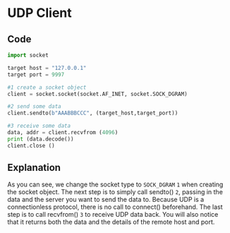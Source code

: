 
# UDP Client

## Code

```python
import socket

target host = "127.0.0.1"
target port = 9997

#1 create a socket object
client = socket.socket(socket.AF_INET, socket.SOCK_DGRAM)

#2 send some data
client.sendto(b"AAABBBCCC", (target_host‚target_port))

#3 receive some data
data, addr = client.recvfrom (4096)
print (data.decode())
client.close ()
```

## Explanation

As you can see, we change the socket type to `SOCK_DGRAM` `1` when creating the socket object. The next step is to simply call sendto() `2`, passing in the data and the server you want to send the data to. Because UDP is a connectionless protocol, there is no call to connect() beforehand. The last step is to call recvfrom() `3` to receive UDP data back. You will also notice that it returns both the data and the details of the remote host and port.
